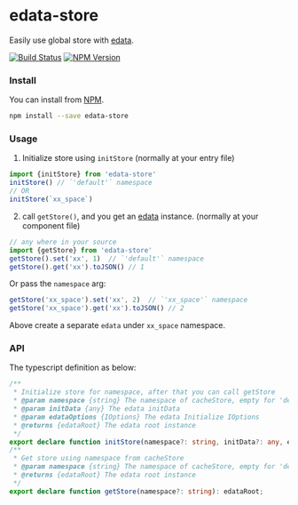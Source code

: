 # edata-store

Easily use global store with [edata](https://www.npmjs.com/package/edata).

[![Build Status](https://travis-ci.org/futurist/edata-store.svg?branch=master)](https://travis-ci.org/futurist/edata-store)
[![NPM Version](https://img.shields.io/npm/v/edata-store.svg)](https://www.npmjs.com/package/edata-store)

### Install

You can install from [NPM](https://www.npmjs.com/package/edata-store).

```sh
npm install --save edata-store
```

### Usage

1. Initialize store using `initStore` (normally at your entry file)

```js
import {initStore} from 'edata-store'
initStore() // `'default'` namespace
// OR
initStore(`xx_space`)
```

2. call `getStore()`, and you get an [edata](https://www.npmjs.com/package/edata) instance. (normally at your component file)

```js
// any where in your source
import {getStore} from 'edata-store'
getStore().set('xx', 1)  // `'default'` namespace
getStore().get('xx').toJSON() // 1
```

Or pass the `namespace` arg:
```js
getStore('xx_space').set('xx', 2)  // `'xx_space'` namespace
getStore('xx_space').get('xx').toJSON() // 2
```

Above create a separate `edata` under `xx_space` namespace.

### API

The typescript definition as below:

```typescript
/**
 * Initialize store for namespace, after that you can call getStore
 * @param namespace {string} The namespace of cacheStore, empty for 'default'
 * @param initData {any} The edata initData
 * @param edataOptions {IOptions} The edata Initialize IOptions
 * @returns {edataRoot} The edata root instance
 */
export declare function initStore(namespace?: string, initData?: any, edataOptions?: Partial<IOptions>): edataRoot;
/**
 * Get store using namespace from cacheStore
 * @param namespace {string} The namespace of cacheStore, empty for 'default'
 * @returns {edataRoot} The edata root instance
 */
export declare function getStore(namespace?: string): edataRoot;
```


